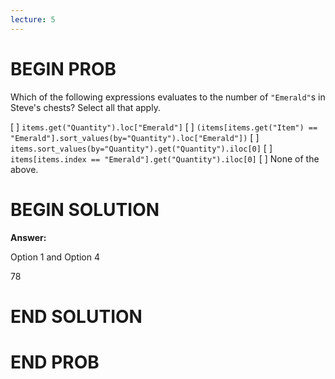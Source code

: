 ```yaml
---
lecture: 5
---
```


# BEGIN PROB

Which of the following expressions evaluates to the number of
`"Emerald"`s in Steve's chests? Select all that apply.
 

[ ] `items.get("Quantity").loc["Emerald"]`
[ ] `(items[items.get("Item") == "Emerald"].sort_values(by="Quantity").loc["Emerald"])`
[ ] `items.sort_values(by="Quantity").get("Quantity").iloc[0]`
[ ] `items[items.index == "Emerald"].get("Quantity").iloc[0]`
[ ] None of the above.

# BEGIN SOLUTION

**Answer:**

Option 1 and Option 4

<average>78</average>




# END SOLUTION

# END PROB